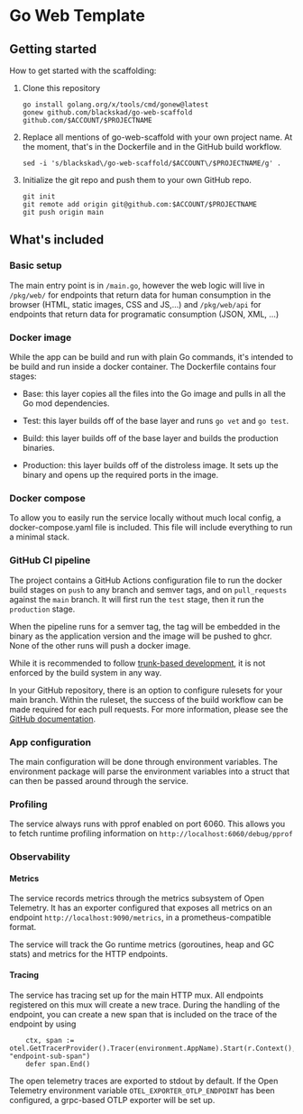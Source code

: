 # Go Web Template

## Getting started

How to get started with the scaffolding:

1. Clone this repository
	```
	go install golang.org/x/tools/cmd/gonew@latest
	gonew github.com/blackskad/go-web-scaffold github.com/$ACCOUNT/$PROJECTNAME
	```

1. Replace all mentions of go-web-scaffold with your own project name. At the moment, that's in the Dockerfile and in the GitHub build workflow.
	```
	sed -i 's/blackskad\/go-web-scaffold/$ACCOUNT\/$PROJECTNAME/g' .
	```

1. Initialize the git repo and push them to your own GitHub repo.
	```
	git init
	git remote add origin git@github.com:$ACCOUNT/$PROJECTNAME
	git push origin main
	```

## What's included

### Basic setup

The main entry point is in `/main.go`, however the web logic will live in `/pkg/web/` for endpoints that return data for human consumption in the browser (HTML, static images, CSS and JS,...) and `/pkg/web/api` for endpoints that return data for programatic consumption (JSON, XML, ...)

### Docker image

While the app can be build and run with plain Go commands, it's intended to be build and run inside a docker container. The Dockerfile contains four stages:

* Base: this layer copies all the files into the Go image and pulls in all the Go mod dependencies.

* Test: this layer builds off of the base layer and runs `go vet` and `go test`. 

* Build: this layer builds off of the base layer and builds the production binaries.

* Production: this layer builds off of the distroless image. It sets up the binary and opens up the required ports in the image.

### Docker compose

To allow you to easily run the service locally without much local config, a docker-compose.yaml file is included. This file will include everything to run a minimal stack.

### GitHub CI pipeline

The project contains a GitHub Actions configuration file to run the docker build stages on `push` to any branch and semver tags, and on `pull_requests` against the `main` branch. It will first run the `test` stage, then it run the `production` stage.

When the pipeline runs for a semver tag, the tag will be embedded in the binary as the application version and the image will be pushed to ghcr. None of the other runs will push a docker image.

While it is recommended to follow [trunk-based development](https://trunkbaseddevelopment.com/), it is not enforced by the build system in any way.

In your GitHub repository, there is an option to configure rulesets for your main branch. Within the ruleset, the success of the build workflow can be made required for each pull requests. For more information, please see the [GitHub documentation](https://docs.github.com/en/repositories/configuring-branches-and-merges-in-your-repository/managing-rulesets/available-rules-for-rulesets#require-status-checks-to-pass-before-merging).

### App configuration

The main configuration will be done through environment variables. The environment package will parse the environment variables into a struct that can then be passed around through the service.

### Profiling

The service always runs with pprof enabled on port 6060. This allows you to fetch runtime profiling information on `http://localhost:6060/debug/pprof`

### Observability

#### Metrics

The service records metrics through the metrics subsystem of Open Telemetry. It has an exporter configured that exposes all metrics on an endpoint `http://localhost:9090/metrics`, in a prometheus-compatible format.

The service will track the Go runtime metrics (goroutines, heap and GC stats) and metrics for the HTTP endpoints.

#### Tracing

The service has tracing set up for the main HTTP mux. All endpoints registered on this mux will create a new trace. During the handling of the endpoint, you can create a new span that is included on the trace of the endpoint by using 

```
	ctx, span := otel.GetTracerProvider().Tracer(environment.AppName).Start(r.Context(), "endpoint-sub-span")
	defer span.End()
```

The open telemetry traces are exported to stdout by default. If the Open Telemetry environment variable `OTEL_EXPORTER_OTLP_ENDPOINT` has been configured, a grpc-based OTLP exporter will be set up.
